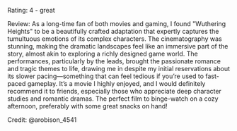 Rating: 4 - great

Review: As a long-time fan of both movies and gaming, I found "Wuthering Heights" to be a beautifully crafted adaptation that expertly captures the tumultuous emotions of its complex characters. The cinematography was stunning, making the dramatic landscapes feel like an immersive part of the story, almost akin to exploring a richly designed game world. The performances, particularly by the leads, brought the passionate romance and tragic themes to life, drawing me in despite my initial reservations about its slower pacing—something that can feel tedious if you’re used to fast-paced gameplay. It’s a movie I highly enjoyed, and I would definitely recommend it to friends, especially those who appreciate deep character studies and romantic dramas. The perfect film to binge-watch on a cozy afternoon, preferably with some great snacks on hand! 

Credit: @arobison_4541